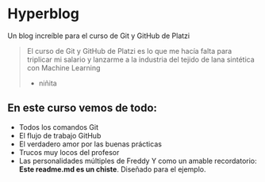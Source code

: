 # Hyperblog
Un blog increíble para el curso de Git y GitHub de Platzi
>El curso de Git y GitHub de Platzi es lo que me hacía falta para triplicar mi salario y lanzarme a la industria del tejido de lana sintética con Machine Learning
> - niñita

## En este curso vemos de todo:
* Todos los comandos Git
* El flujo de trabajo GitHub
* El verdadero amor por las buenas prácticas
* Trucos muy locos del profesor
* Las personalidades múltiples de Freddy
Y como un amable recordatorio: **Este readme.md es un chiste**. Diseñado para el ejemplo.
